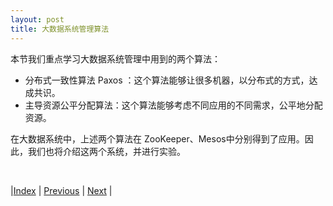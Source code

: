 ```yaml
---
layout: post
title: 大数据系统管理算法
---
```


本节我们重点学习大数据系统管理中用到的两个算法：

- 分布式一致性算法 Paxos ：这个算法能够让很多机器，以分布式的方式，达成共识。
- 主导资源公平分配算法：这个算法能够考虑不同应用的不同需求，公平地分配资源。

在大数据系统中，上述两个算法在 ZooKeeper、Mesos中分别得到了应用。因此，我们也将介绍这两个系统，并进行实验。

<br/>

|[Index](../) | [Previous](7-5-hbase) | [Next](9-1-zookeeper) |
